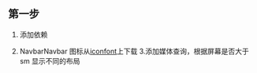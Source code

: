 ## 第一步

1. 添加依赖

2. NavbarNavbar 图标从[iconfont](https://www.iconfont.cn/)上下载 3.添加媒体查询，根据屏幕是否大于 sm 显示不同的布局
